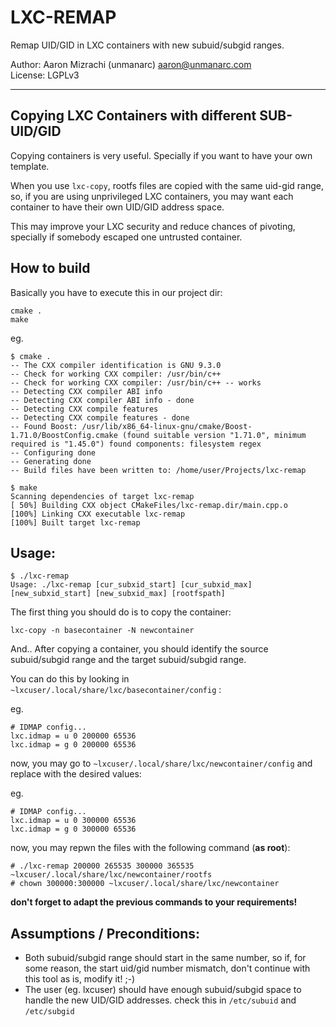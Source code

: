  # LXC-REMAP

 Remap UID/GID in LXC containers with new subuid/subgid ranges.
 
Author: Aaron Mizrachi (unmanarc) <aaron@unmanarc.com>   
License: LGPLv3   

 ***

 ## Copying LXC Containers with different SUB-UID/GID

Copying containers is very useful. Specially if you want to have your own template. 

When you use `lxc-copy`, rootfs files are copied with the same uid-gid range, so, if you are using unprivileged LXC containers, you may want each container to have their own UID/GID address space.

This may improve your LXC security and reduce chances of pivoting, specially if somebody escaped one untrusted container.

 ## How to build

Basically you have to execute this in our project dir:

```
cmake .
make
```

eg.
```
$ cmake .
-- The CXX compiler identification is GNU 9.3.0
-- Check for working CXX compiler: /usr/bin/c++
-- Check for working CXX compiler: /usr/bin/c++ -- works
-- Detecting CXX compiler ABI info
-- Detecting CXX compiler ABI info - done
-- Detecting CXX compile features
-- Detecting CXX compile features - done
-- Found Boost: /usr/lib/x86_64-linux-gnu/cmake/Boost-1.71.0/BoostConfig.cmake (found suitable version "1.71.0", minimum required is "1.45.0") found components: filesystem regex 
-- Configuring done
-- Generating done
-- Build files have been written to: /home/user/Projects/lxc-remap

$ make
Scanning dependencies of target lxc-remap
[ 50%] Building CXX object CMakeFiles/lxc-remap.dir/main.cpp.o
[100%] Linking CXX executable lxc-remap
[100%] Built target lxc-remap
```


 ## Usage:

```
$ ./lxc-remap 
Usage: ./lxc-remap [cur_subxid_start] [cur_subxid_max] [new_subxid_start] [new_subxid_max] [rootfspath]
```

The first thing you should do is to copy the container:

`lxc-copy -n basecontainer -N newcontainer`

And.. After copying a container, you should identify the source subuid/subgid range and the target subuid/subgid range.

You can do this by looking in `~lxcuser/.local/share/lxc/basecontainer/config` :

eg.
```
# IDMAP config...
lxc.idmap = u 0 200000 65536
lxc.idmap = g 0 200000 65536
```

now, you may go to `~lxcuser/.local/share/lxc/newcontainer/config` and replace with the desired values:

eg.
```
# IDMAP config...
lxc.idmap = u 0 300000 65536
lxc.idmap = g 0 300000 65536
```

now, you may repwn the files with the following command (**as root**):


```
# ./lxc-remap 200000 265535 300000 365535 ~lxcuser/.local/share/lxc/newcontainer/rootfs
# chown 300000:300000 ~lxcuser/.local/share/lxc/newcontainer
```

**don't forget to adapt the previous commands to your requirements!**


## Assumptions / Preconditions:
 
 - Both subuid/subgid range should start in the same number, so if, for some reason, the start uid/gid number mismatch, don't continue with this tool as is, modify it! ;-)
 - The user (eg. lxcuser) should have enough subuid/subgid space to handle the new UID/GID addresses. check this in `/etc/subuid` and `/etc/subgid`
